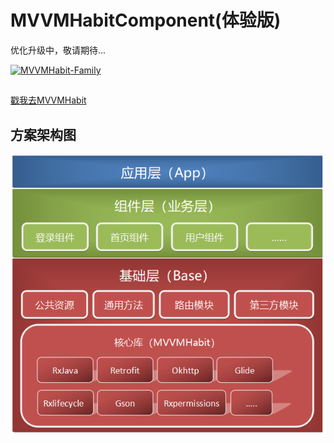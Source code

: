 # MVVMHabitComponent(体验版)
优化升级中，敬请期待...

<a target="_blank" href="//shang.qq.com/wpa/qunwpa?idkey=a8db5d8f95bc432606fd79c3d6e494e8a97401671c27de4a8fe975382a441a3e"><img border="0" src="http://pub.idqqimg.com/wpa/images/group.png" alt="MVVMHabit-Family" title="MVVMHabit-Family"></a>
##
[戳我去MVVMHabit](https://github.com/goldze/MVVMHabit)
## 方案架构图
![](./img/ComponentProgrammeImage.png)